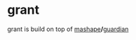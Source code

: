 
# grant

grant is build on top of [mashape][1]**/**[guardian][2]


  [1]: http://mashape.com/
  [2]: https://github.com/Mashape/guardian
